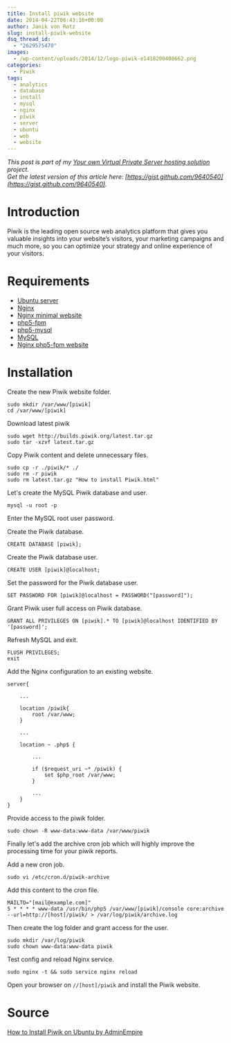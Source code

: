 ```yaml
---
title: Install piwik website
date: 2014-04-22T06:43:16+00:00
author: Janik von Rotz
slug: install-piwik-website
dsq_thread_id:
  - "2629575470"
images:
  - /wp-content/uploads/2014/12/logo-piwik-e1418200408662.png
categories:
  - Piwik
tags:
  - analytics
  - database
  - install
  - mysql
  - nginx
  - piwik
  - server
  - ubuntu
  - web
  - website
---
```

*This post is part of my [Your own Virtual Private Server hosting solution](https://janikvonrotz.ch/your-own-virtual-private-server-hosting-solution/) project.*  
*Get the latest version of this article here: [https://gist.github.com/9640540](https://gist.github.com/9640540).*  

# Introduction

Piwik is the leading open source web analytics platform that gives you valuable insights into your website’s visitors, your marketing campaigns and much more, so you can optimize your strategy and online experience of your visitors.
<!--more-->
# Requirements

* [Ubuntu server](https://janikvonrotz.ch/2014/03/13/deploy-ubuntu-server/)
* [Nginx](https://janikvonrotz.ch/2014/03/31/install-nginx/)
* [Nginx minimal website](https://janikvonrotz.ch/2014/04/01/nginx-minimal-website/)
* [php5-fpm](https://janikvonrotz.ch/2014/03/20/install-php5-fpm/)
* [php5-mysql](https://janikvonrotz.ch/2014/03/25/install-php5-modules/)
* [MySQL](https://janikvonrotz.ch/2014/04/07/install-mysql/)
* [Nginx php5-fpm website](https://janikvonrotz.ch/2014/04/11/install-nginx-php5-fpm-website/)

# Installation

Create the new Piwik website folder.

    sudo mkdir /var/www/[piwik]
    cd /var/www/[piwik]

Download latest piwik

    sudo wget http://builds.piwik.org/latest.tar.gz
    sudo tar -xzvf latest.tar.gz

Copy Piwik content and delete unnecessary files.
    
    sudo cp -r ./piwik/* ./
    sudo rm -r piwik
    sudo rm latest.tar.gz "How to install Piwik.html"
  
Let's create the MySQL Piwik database and user.

    mysql -u root -p
    
Enter the MySQL root user password.

Create the Piwik database.

    CREATE DATABASE [piwik];
    
Create the Piwik database user.

    CREATE USER [piwik]@localhost;

Set the password for the Piwik database user.

    SET PASSWORD FOR [piwik]@localhost = PASSWORD("[password]");
    
Grant Piwik user full access on Piwik database.

    GRANT ALL PRIVILEGES ON [piwik].* TO [piwik]@localhost IDENTIFIED BY '[password]';
    
Refresh MySQL and exit.

    FLUSH PRIVILEGES;
    exit
    
Add the Nginx configuration to an existing website.

```
server{
    
    ...
    
    location /piwik{
        root /var/www;
    }
    
    ...
    
    location ~ .php$ {
        
        ...
        
        if ($request_uri ~* /piwik) {
            set $php_root /var/www;
        }
        
        ...
    }
}
```

Provide access to the piwik folder.

    sudo chown -R www-data:www-data /var/www/piwik

Finally let's add the archive cron job which will highly improve the processing time for your piwik reports.

Add a new cron job.

    sudo vi /etc/cron.d/piwik-archive

Add this content to the cron file.

    MAILTO="[mail@example.com]"
    5 * * * * www-data /usr/bin/php5 /var/www/[piwik]/console core:archive --url=http://[host]/piwik/ > /var/log/piwik/archive.log

Then create the log folder and grant access for the user.

    sudo mkdir /var/log/piwik
    sudo chown www-data:www-data piwik

Test config and reload Nginx service.

    sudo nginx -t && sudo service nginx reload
    
Open your browser on `//[host]/piwik` and install the Piwik website.

# Source

[How to Install Piwik on Ubuntu by AdminEmpire](http://www.adminempire.com/how-to-install-piwik-on-ubuntu/)  